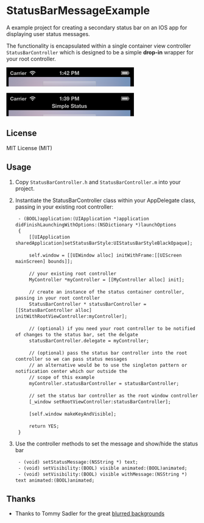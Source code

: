 StatusBarMessageExample
=======================

A example project for creating a secondary status bar on an IOS app for displaying user status messages.

The functionality is encapsulated within a single container view controller <code>StatusBarController</code> which is designed to be a simple **drop-in** wrapper for your root controller.

![Screenshot (Hidden)](/status_hidden.png "Hidden")

![Screenshot (Visible)](/status_showing.png "Visible")

## License

MIT License (MIT)


## Usage

1. Copy <code>StatusBarController.h</code> and <code>StatusBarController.m</code> into your project. 
1. Instantiate the StatusBarController class within your AppDelegate class, passing in your existing root controller:

        - (BOOL)application:(UIApplication *)application didFinishLaunchingWithOptions:(NSDictionary *)launchOptions
        {
            [[UIApplication sharedApplication]setStatusBarStyle:UIStatusBarStyleBlackOpaque];
            
            self.window = [[UIWindow alloc] initWithFrame:[[UIScreen mainScreen] bounds]];
            
            // your existing root controller
            MyController *myController = [[MyController alloc] init];
            
            // create an instance of the status container controller, passing in your root controller
            StatusBarController * statusBarController = [[StatusBarController alloc] initWithRootViewController:myController];
            
            // (optional) if you need your root controller to be notified of changes to the status bar, set the delgate
            statusBarController.delegate = myController;
            
            // (optional) pass the status bar controller into the root controller so we can pass status messages
            // an alternative would be to use the singleton pattern or notification center which our outside the
            // scope of this example
            myController.statusBarController = statusBarController;
            
            // set the status bar controller as the root window controller
            [_window setRootViewController:statusBarController];
            
            [self.window makeKeyAndVisible];
            
            return YES;
        }
1. Use the controller methods to set the message and show/hide the status bar

        - (void) setStatusMessage:(NSString *) text;
        - (void) setVisibility:(BOOL) visible animated:(BOOL)animated;
        - (void) setVisibility:(BOOL) visible withMessage:(NSString *) text animated:(BOOL)animated;

## Thanks 

 * Thanks to Tommy Sadler for the great [blurred backgrounds](http://dribbble.com/shots/1082688-15-Free-Blurred-Backgrounds-Bonus-Wallpapers)

 
